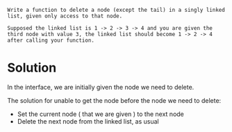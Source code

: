 	Write a function to delete a node (except the tail) in a singly linked list, given only access to that node.

	Supposed the linked list is 1 -> 2 -> 3 -> 4 and you are given the third node with value 3, the linked list should become 1 -> 2 -> 4 after calling your function.

# Solution

In the interface, we are initially given the node we need to delete.

The solution for unable to get the node before the node we need to delete:

+ Set the current node ( that we are given ) to the next node
+ Delete the next node from the linked list, as usual